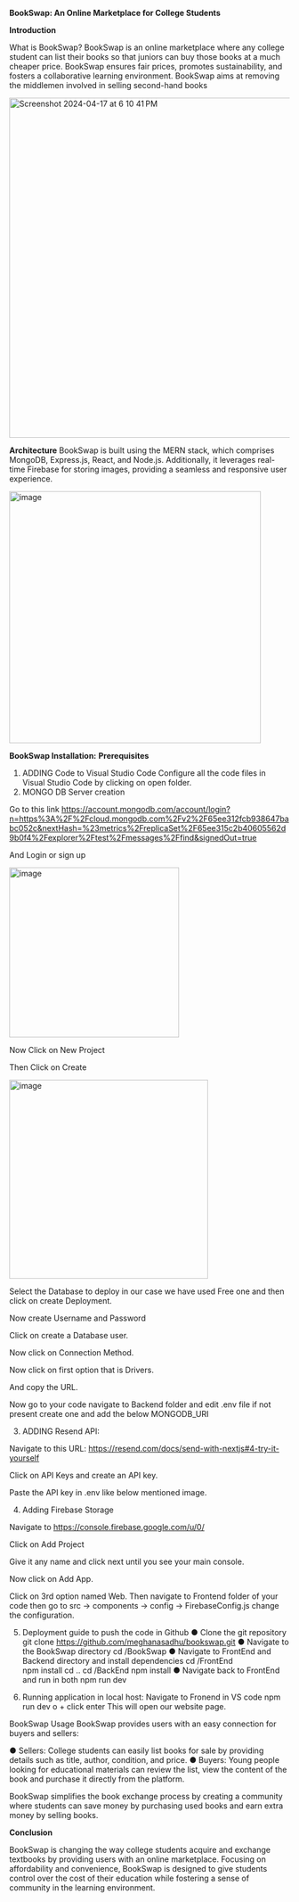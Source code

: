 **BookSwap: An Online Marketplace for College Students**

**Introduction**

What is BookSwap?
BookSwap is an online marketplace where any college student can list their books so that juniors can buy those books at a much cheaper price.
BookSwap ensures fair prices, promotes sustainability, and fosters a collaborative learning environment.
BookSwap aims at removing the middlemen involved in selling second-hand books

<img width="610" alt="Screenshot 2024-04-17 at 6 10 41 PM" src="https://github.com/meghanasadhu/bookswap/assets/158526030/1449db3a-181e-4fa5-87e0-a7507962b69b">
 


**Architecture**
BookSwap is built using the MERN stack, which comprises MongoDB, Express.js, React, and Node.js. Additionally, it leverages real-time Firebase for storing images, providing a seamless and responsive user experience.


<img width="452" alt="image" src="https://github.com/meghanasadhu/bookswap/assets/158526030/02ec1e1f-fce6-4c23-b6a2-01230068e6cb">


 

**BookSwap Installation:**
**Prerequisites**
1. ADDING Code to Visual Studio Code
Configure all the code files in Visual Studio Code by clicking on open folder.
2. MONGO DB Server creation 

Go to this link 
https://account.mongodb.com/account/login?n=https%3A%2F%2Fcloud.mongodb.com%2Fv2%2F65ee312fcb938647babc052c&nextHash=%23metrics%2FreplicaSet%2F65ee315c2b40605562d9b0f4%2Fexplorer%2Ftest%2Fmessages%2Ffind&signedOut=true
 
And Login or sign up

<img width="305" alt="image" src="https://github.com/meghanasadhu/bookswap/assets/158526030/a5338bb3-df87-4d71-8e97-2d0892dcbddb">
  
Now Click on New Project

Then Click on Create

<img width="357" alt="image" src="https://github.com/meghanasadhu/bookswap/assets/158526030/fc4eee9c-86f4-4eff-950f-37a3d8c5ba81">
 

Select the Database to deploy in our case we have used Free one and then click on create Deployment.

 

Now create Username and Password
 
Click on create a Database user.

Now click on Connection Method.

Now click on first option that is Drivers.

And copy the URL.

Now go to your code navigate to Backend folder and edit .env file if not present create one and add the below MONGODB_URI

 

3. ADDING Resend API:

Navigate to this URL: https://resend.com/docs/send-with-nextjs#4-try-it-yourself

Click on API Keys and create an API key.
 

Paste the API key in .env like below mentioned image.

 

4. Adding Firebase Storage

Navigate to https://console.firebase.google.com/u/0/

Click on Add Project

Give it any name and click next until you see your main console.

Now click on Add App.

 

Click on 3rd option named Web.
Then navigate to Frontend folder of your code then go to src -> components -> config -> FirebaseConfig.js change the configuration.

5. Deployment guide to push the code in Github
●	Clone the git repository
             git clone https://github.com/meghanasadhu/bookswap.git
●	Navigate to the BookSwap directory 
	cd /BookSwap
●	Navigate to FrontEnd and Backend directory and install dependencies	
cd /FrontEnd  
npm install
cd ..
cd /BackEnd
npm install
●	Navigate back to FrontEnd and run in both 
                                                         npm run dev


6. Running application in local host:
Navigate to Fronend in VS code
                npm run dev
                o + click enter 
This will open our website page.

BookSwap Usage
BookSwap provides users with an easy connection for buyers and sellers:

●	Sellers: College students can easily list books for sale by providing details such as title, author, condition, and price.
●	Buyers: Young people looking for educational materials can review the list, view the content of the book and purchase it directly from the platform.

BookSwap simplifies the book exchange process by creating a community where students can save money by purchasing used books and earn extra money by selling books.

**Conclusion**

BookSwap is changing the way college students acquire and exchange textbooks by providing users with an online marketplace. Focusing on affordability and convenience, BookSwap is designed to give students control over the cost of their education while fostering a sense of community in the learning environment.










      


